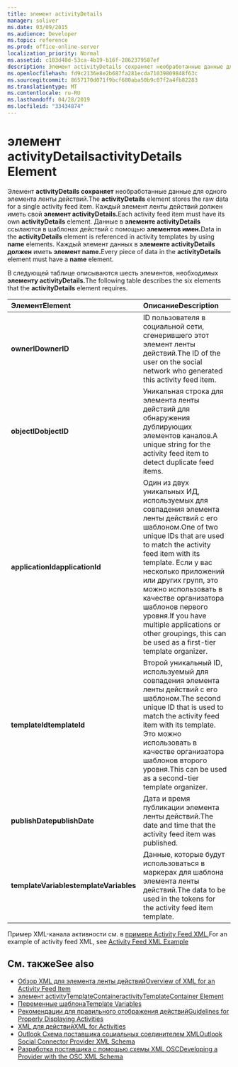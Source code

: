 ```yaml
---
title: элемент activityDetails
manager: soliver
ms.date: 03/09/2015
ms.audience: Developer
ms.topic: reference
ms.prod: office-online-server
localization_priority: Normal
ms.assetid: c103d48d-53ca-4b19-b16f-2862379587ef
description: Элемент activityDetails сохраняет необработанные данные для одного элемента ленты действий. Каждый элемент ленты действий должен иметь свой элемент activityDetails. Данные в элементе activityDetails ссылаются в шаблонах действий с помощью элементов имен.
ms.openlocfilehash: fd9c2136e8e2b687fa281ecda71039809848f63c
ms.sourcegitcommit: 8657170d071f9bcf680aba50b9c07f2a4fb82283
ms.translationtype: MT
ms.contentlocale: ru-RU
ms.lasthandoff: 04/28/2019
ms.locfileid: "33434874"
---
```

# <a name="activitydetails-element"></a><span data-ttu-id="c0adc-105">элемент activityDetails</span><span class="sxs-lookup"><span data-stu-id="c0adc-105">activityDetails Element</span></span>

<span data-ttu-id="c0adc-106">Элемент **activityDetails сохраняет** необработанные данные для одного элемента ленты действий.</span><span class="sxs-lookup"><span data-stu-id="c0adc-106">The **activityDetails** element stores the raw data for a single activity feed item.</span></span> <span data-ttu-id="c0adc-107">Каждый элемент ленты действий должен иметь свой **элемент activityDetails.**</span><span class="sxs-lookup"><span data-stu-id="c0adc-107">Each activity feed item must have its own **activityDetails** element.</span></span> <span data-ttu-id="c0adc-108">Данные в **элементе activityDetails** ссылаются в шаблонах действий с помощью **элементов имен.**</span><span class="sxs-lookup"><span data-stu-id="c0adc-108">Data in the **activityDetails** element is referenced in activity templates by using **name** elements.</span></span> <span data-ttu-id="c0adc-109">Каждый элемент данных в **элементе activityDetails должен** иметь **элемент name.**</span><span class="sxs-lookup"><span data-stu-id="c0adc-109">Every piece of data in the **activityDetails** element must have a **name** element.</span></span> 
  
<span data-ttu-id="c0adc-110">В следующей таблице описываются шесть элементов, необходимых **элементу activityDetails.**</span><span class="sxs-lookup"><span data-stu-id="c0adc-110">The following table describes the six elements that the **activityDetails** element requires.</span></span> 
  
|<span data-ttu-id="c0adc-111">**Элемент**</span><span class="sxs-lookup"><span data-stu-id="c0adc-111">**Element**</span></span>|<span data-ttu-id="c0adc-112">**Описание**</span><span class="sxs-lookup"><span data-stu-id="c0adc-112">**Description**</span></span>|
|:-----|:-----|
|<span data-ttu-id="c0adc-113">**ownerID**</span><span class="sxs-lookup"><span data-stu-id="c0adc-113">**ownerID**</span></span> <br/> |<span data-ttu-id="c0adc-114">ID пользователя в социальной сети, сгенерившего этот элемент ленты действий.</span><span class="sxs-lookup"><span data-stu-id="c0adc-114">The ID of the user on the social network who generated this activity feed item.</span></span>  <br/> |
|<span data-ttu-id="c0adc-115">**objectID**</span><span class="sxs-lookup"><span data-stu-id="c0adc-115">**objectID**</span></span> <br/> |<span data-ttu-id="c0adc-116">Уникальная строка для элемента ленты действий для обнаружения дублирующих элементов каналов.</span><span class="sxs-lookup"><span data-stu-id="c0adc-116">A unique string for the activity feed item to detect duplicate feed items.</span></span>  <br/> |
|<span data-ttu-id="c0adc-117">**applicationId**</span><span class="sxs-lookup"><span data-stu-id="c0adc-117">**applicationId**</span></span> <br/> |<span data-ttu-id="c0adc-118">Один из двух уникальных ИД, используемых для совпадения элемента ленты действий с его шаблоном.</span><span class="sxs-lookup"><span data-stu-id="c0adc-118">One of two unique IDs that are used to match the activity feed item with its template.</span></span> <span data-ttu-id="c0adc-119">Если у вас несколько приложений или других групп, это можно использовать в качестве организатора шаблонов первого уровня.</span><span class="sxs-lookup"><span data-stu-id="c0adc-119">If you have multiple applications or other groupings, this can be used as a first-tier template organizer.</span></span>  <br/> |
|<span data-ttu-id="c0adc-120">**templateId**</span><span class="sxs-lookup"><span data-stu-id="c0adc-120">**templateId**</span></span> <br/> |<span data-ttu-id="c0adc-121">Второй уникальный ID, используемый для совпадения элемента ленты действий с его шаблоном.</span><span class="sxs-lookup"><span data-stu-id="c0adc-121">The second unique ID that is used to match the activity feed item with its template.</span></span> <span data-ttu-id="c0adc-122">Это можно использовать в качестве организатора шаблонов второго уровня.</span><span class="sxs-lookup"><span data-stu-id="c0adc-122">This can be used as a second-tier template organizer.</span></span>  <br/> |
|<span data-ttu-id="c0adc-123">**publishDate**</span><span class="sxs-lookup"><span data-stu-id="c0adc-123">**publishDate**</span></span> <br/> |<span data-ttu-id="c0adc-124">Дата и время публикации элемента ленты действий.</span><span class="sxs-lookup"><span data-stu-id="c0adc-124">The date and time that the activity feed item was published.</span></span>  <br/> |
|<span data-ttu-id="c0adc-125">**templateVariables**</span><span class="sxs-lookup"><span data-stu-id="c0adc-125">**templateVariables**</span></span> <br/> |<span data-ttu-id="c0adc-126">Данные, которые будут использоваться в маркерах для шаблона элемента ленты действий.</span><span class="sxs-lookup"><span data-stu-id="c0adc-126">The data to be used in the tokens for the activity feed item template.</span></span>  <br/> |
   
<span data-ttu-id="c0adc-127">Пример XML-канала активности см. в [примере Activity Feed XML.](activity-feed-xml-example.md)</span><span class="sxs-lookup"><span data-stu-id="c0adc-127">For an example of activity feed XML, see [Activity Feed XML Example](activity-feed-xml-example.md)</span></span>
  
## <a name="see-also"></a><span data-ttu-id="c0adc-128">См. также</span><span class="sxs-lookup"><span data-stu-id="c0adc-128">See also</span></span>

- [<span data-ttu-id="c0adc-129">Обзор XML для элемента ленты действий</span><span class="sxs-lookup"><span data-stu-id="c0adc-129">Overview of XML for an Activity Feed Item</span></span>](overview-of-xml-for-an-activity-feed-item.md)  
- [<span data-ttu-id="c0adc-130">элемент activityTemplateContainer</span><span class="sxs-lookup"><span data-stu-id="c0adc-130">activityTemplateContainer Element</span></span>](activitytemplatecontainer-element.md)  
- [<span data-ttu-id="c0adc-131">Переменные шаблона</span><span class="sxs-lookup"><span data-stu-id="c0adc-131">Template Variables</span></span>](template-variables.md) 
- [<span data-ttu-id="c0adc-132">Рекомендации для правильного отображения действий</span><span class="sxs-lookup"><span data-stu-id="c0adc-132">Guidelines for Properly Displaying Activities</span></span>](guidelines-for-properly-displaying-activities.md)  
- [<span data-ttu-id="c0adc-133">XML для действий</span><span class="sxs-lookup"><span data-stu-id="c0adc-133">XML for Activities</span></span>](xml-for-activities.md)  
- [<span data-ttu-id="c0adc-134">Outlook Схема поставщика социальных соединителем XML</span><span class="sxs-lookup"><span data-stu-id="c0adc-134">Outlook Social Connector Provider XML Schema</span></span>](outlook-social-connector-provider-xml-schema.md)
- [<span data-ttu-id="c0adc-135">Разработка поставщика с помощью схемы XML OSC</span><span class="sxs-lookup"><span data-stu-id="c0adc-135">Developing a Provider with the OSC XML Schema</span></span>](developing-a-provider-with-the-osc-xml-schema.md)

